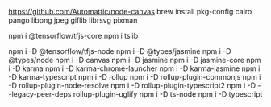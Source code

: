 https://github.com/Automattic/node-canvas
brew install pkg-config cairo pango libpng jpeg giflib librsvg pixman

npm i @tensorflow/tfjs-core
npm i tslib

npm i -D @tensorflow/tfjs-node
npm i -D @types/jasmine
npm i -D @types/node
npm i -D canvas
npm i -D jasmine
npm i -D jasmine-core
npm i -D karma
npm i -D karma-chrome-launcher
npm i -D karma-jasmine
npm i -D karma-typescript
npm i -D rollup
npm i -D rollup-plugin-commonjs
npm i -D rollup-plugin-node-resolve
npm i -D rollup-plugin-typescript2
npm i -D --legacy-peer-deps rollup-plugin-uglify
npm i -D ts-node
npm i -D typescript